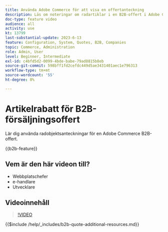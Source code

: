 ```yaml
---
title: Använda Adobe Commerce för att visa en offertanteckning
description: Läs om noteringar om radartiklar i en B2B-offert i Adobe Commerce
doc-type: feature video
audience: all
activity: use
kt: 13799
last-substantial-update: 2023-6-13
feature: Configuration, System, Quotes, B2B, Companies
topic: Commerce, Administration
role: Admin, User
level: Beginner, Intermediate
exl-id: c4bfd5d2-0099-4bde-babe-79ad8815b8eb
source-git-commit: 598bff1fd2cefdc449d5ae3431401aec1e796313
workflow-type: tm+mt
source-wordcount: '55'
ht-degree: 0%

---
```


# Artikelrabatt för B2B-försäljningsoffert

Lär dig använda radobjektsanteckningar för en Adobe Commerce B2B-offert.

{{b2b-feature}}

## Vem är den här videon till?

- Webbplatschefer
- e-handlare
- Utvecklare

## Videoinnehåll

>[!VIDEO](https://video.tv.adobe.com/v/3420417?learn=on)

{{$include /help/_includes/b2b-quote-additional-resources.md}}
